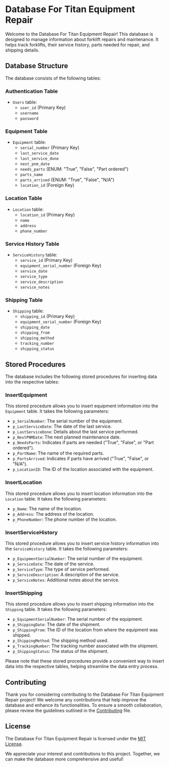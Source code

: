 # Database For Titan Equipment Repair

Welcome to the Database For Titan Equipment Repair! This database is designed to manage information about forklift repairs and maintenance. It helps track forklifts, their service history, parts needed for repair, and shipping details.

## Database Structure

The database consists of the following tables:

### Authentication Table

- `Users` table:
  - `user_id` (Primary Key)
  - `username`
  - `password`

### Equipment Table

- `Equipment` table:
  - `serial_number` (Primary Key)
  - `last_service_date`
  - `last_service_done`
  - `next_pnm_date`
  - `needs_parts` (ENUM: "True", "False", "Part ordered")
  - `parts_name`
  - `parts_arrived` (ENUM: "True", "False", "N/A")
  - `location_id` (Foreign Key)

### Location Table

- `Location` table:
  - `location_id` (Primary Key)
  - `name`
  - `address`
  - `phone_number`

### Service History Table

- `ServiceHistory` table:
  - `service_id` (Primary Key)
  - `equipment_serial_number` (Foreign Key)
  - `service_date`
  - `service_type`
  - `service_description`
  - `service_notes`

### Shipping Table

- `Shipping` table:
  - `shipping_id` (Primary Key)
  - `equipment_serial_number` (Foreign Key)
  - `shipping_date`
  - `shipping_from` 
  - `shipping_method`
  - `tracking_number`
  - `shipping_status`

## Stored Procedures

The database includes the following stored procedures for inserting data into the respective tables:

### InsertEquipment

This stored procedure allows you to insert equipment information into the `Equipment` table. It takes the following parameters:
- `p_SerialNumber`: The serial number of the equipment.
- `p_LastServiceDate`: The date of the last service.
- `p_LastServiceDone`: Details about the last service performed.
- `p_NextPNMDate`: The next planned maintenance date.
- `p_NeedsParts`: Indicates if parts are needed ("True", "False", or "Part ordered").
- `p_PartName`: The name of the required parts.
- `p_PartsArrived`: Indicates if parts have arrived ("True", "False", or "N/A").
- `p_LocationID`: The ID of the location associated with the equipment.

### InsertLocation

This stored procedure allows you to insert location information into the `Location` table. It takes the following parameters:
- `p_Name`: The name of the location.
- `p_Address`: The address of the location.
- `p_PhoneNumber`: The phone number of the location.

### InsertServiceHistory

This stored procedure allows you to insert service history information into the `ServiceHistory` table. It takes the following parameters:
- `p_EquipmentSerialNumber`: The serial number of the equipment.
- `p_ServiceDate`: The date of the service.
- `p_ServiceType`: The type of service performed.
- `p_ServiceDescription`: A description of the service.
- `p_ServiceNotes`: Additional notes about the service.

### InsertShipping

This stored procedure allows you to insert shipping information into the `Shipping` table. It takes the following parameters:
- `p_EquipmentSerialNumber`: The serial number of the equipment.
- `p_ShippingDate`: The date of the shipment.
- `p_ShippingFrom`: The ID of the location from where the equipment was shipped.
- `p_ShippingMethod`: The shipping method used.
- `p_TrackingNumber`: The tracking number associated with the shipment.
- `p_ShippingStatus`: The status of the shipment.

Please note that these stored procedures provide a convenient way to insert data into the respective tables, helping streamline the data entry process.

## Contributing

Thank you for considering contributing to the Database For Titan Equipment Repair project! We welcome any contributions that help improve the database and enhance its functionalities. To ensure a smooth collaboration, please review the guidelines outlined in the [Contributing](CONTRIBUTING.md) file.

## License

The Database For Titan Equipment Repair is licensed under the [MIT License](LICENSE).

We appreciate your interest and contributions to this project. Together, we can make the database more comprehensive and useful!
